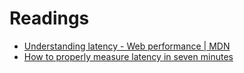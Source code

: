 
# Readings

* [Understanding latency - Web performance | MDN](https://developer.mozilla.org/en-US/docs/Web/Performance/Understanding_latency)
* [How to properly measure latency in seven minutes](https://www.ibm.com/blog/how-to-properly-measure-latency-in-seven-minutes)
